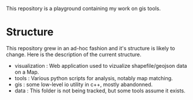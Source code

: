 This repository is a playground containing my work on gis tools.

Structure
=========
This repository grew in an ad-hoc fashion and it's structure is likely to change.
Here is the description of the current structure.

* visualization : Web application used to vizualize shapefile/geojson data on a Map.
* tools : Various python scripts for analysis, notably map matching.
* gis : some low-level io utility in c++, mostly abandonned.
* data : This folder is not being tracked, but some tools assume it exists.